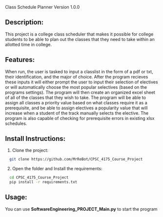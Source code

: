Class Schedule Planner Version 1.0.0

## Description:
This project is a college class scheduler that makes it possible for college students to be able
to plan out the classes that they need to take within an allotted time in college.

## Features:
When run, the user is tasked to input a classlist in the form of a pdf or txt, their identification, and the major of choice. After the program recieves these inputs it will either prompt the user to input their selection of electives or will automatically choose the most popular selectives (based on the programs settings).
The program will then create an organized excel sheet of all of the classes that they wish to take.
The program will be able to assign all classes a priority value based on what classes require it as a
prerequisite, and be able to assign electives a popularity value that will increase when a student of the track manually selects the elective.
The program is also capable of checking for prerequisite errors in existing xlsx schedules.

## Install Instructions:
1. Clone the project:
```bash
  git clone https://github.com/MrReBot/CPSC_4175_Course_Project
```
2. Open the folder and Install the requirements:
```bash
  cd CPSC_4175_Course_Project
  pip install -r requirements.txt
```

## Usage:
You can use **SoftwareEngineering_PROJECT_Main.py** to start the program
